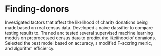 # Finding-donors
Investigated factors that affect the likelihood of charity donations being made based on real census data. Developed a naive classifier to compare testing results to. Trained and tested several supervised machine learning models on preprocessed census data to predict the likelihood of donations. Selected the best model based on accuracy, a modified F-scoring metric, and algorithm efficiency.
